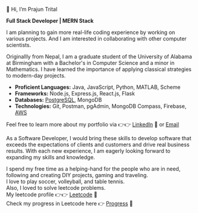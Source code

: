👋 Hi, I’m Prajun Trital

**Full Stack Developer | MERN Stack**

I am planning to gain more real-life coding experience by working on various projects. And I am interested in collaborating with other computer scientists.

Originallly from Nepal, I am a graduate student of the University of Alabama at Birmingham with a Bachelor's in Computer Science and a minor in Mathematics. I have learned the importance of applying classical strategies to modern-day projects. 

- **Proficient Languages:** Java, JavaScript, Python, MATLAB, Scheme
- **Frameworks:** Node.js, Express.js, React.js, Flask
- **Databases:** [PostgreSQL](https://www.coursera.org/account/accomplishments/certificate/372LP42RNZGN), MongoDB
- **Technologies:** Git, Postman, pgAdmin, MongoDB Compass, Firebase, [AWS](https://www.coursera.org/account/accomplishments/certificate/CHNARFAEJCMZ)

Feel free to learn more about my portfolio via 👉👉 [Linkedln](https://www.linkedin.com/in/prajuntrital/) 🚀 or [Email](prajuncs@gmail.com)
 
As a Software Developer, I would bring these skills to develop software that exceeds the expectations of clients and customers and drive real business results. With each new experience, I am eagerly looking forward to expanding my skills and knowledge.

I spend my free time as a helping-hand for the people who are in need, following and creating DIY projects, gaming and traveling.<br>
I love to play soccer, volleyball, and table tennis.<br>
Also, I loved to solve leetcode problems.<br>
My leetcode profile 👉👉 [Leetcode](https://leetcode.com/prajun7/) 🚀 <br>
Check my progress in Leetcode here 👉 [Progress](https://github.com/prajun77/Leetcode) 🚀 <br>



<!---
prajun77/prajun77 is a ✨ special ✨ repository because its `README.md` (this file) appears on your GitHub profile.
You can click the Preview link to take a look at your changes.
--->
